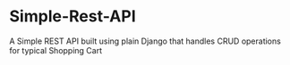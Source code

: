 # Simple-Rest-API

A Simple REST API built using plain Django that handles CRUD operations for typical Shopping Cart
